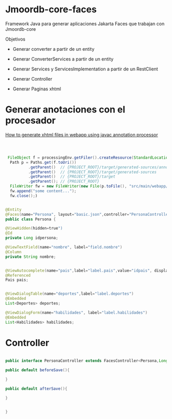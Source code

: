 
# Jmoordb-core-faces

Framework Java para generar aplicaciones Jakarta Faces que trabajan con Jmoordb-core

Objetivos

* Generar converter a partir de un entity

* Generar ConverterServices a partir de un entity

* Generar Services y ServicesImplementation a partir de un RestClient

* Generar Controller

* Generar Paginas xhtml


# Generar anotaciones con el procesador

[How to generate xhtml files in webapp using javac annotation processor](https://stackoverflow.com/questions/52525655/how-to-generate-xhtml-files-in-webapp-using-javac-annotation-processor)


```java



 FileObject f = processingEnv.getFiler().createResource(StandardLocation.SOURCE_OUTPUT, "", "DUMMY");
  Path p = Paths.get(f.toUri())
          .getParent()  // {PROJECT_ROOT}/target/generated-sources/annotations
          .getParent()  // {PROJECT_ROOT}/target/generated-sources
          .getParent()  // {PROJECT_ROOT}/target
          .getParent(); // {PROJECT_ROOT}
  FileWriter fw = new FileWriter(new File(p.toFile(), "src/main/webapp/generated.xhtml"));
  fw.append("some content...");
  fw.close();)
```



```java

@Entity
@Faces(name="Persona", layout="basic.json",controller="PersonaController", accessRole="ADMIN,COLABORADOR", deleteRole="ADMIN")
public class Persona {

@ViewHidden(hidden=true")
@Id
private Long idpersona;

@ViewTextField(name="nombre", label="field.nombre")
@Column
private String nombre;


@ViewAutocomplete(name="pais",label="label.pais",value="idpais", display="idpais, pais")
@Referenced
Pais pais;


@ViewDialogTable(name="deportes",label="label.deportes")
@Embedded
List<Deportes> deportes;

@ViewDialogForm(name="habilidades", label="label.habilidades")
@Embedded
List<Habilidades> habilidades;

```



# Controller

```java

public interface PersonaController extends FacesController<Persona,Long>{

public default beforeSave(){

}

public default afterSave(){

}


}


```
